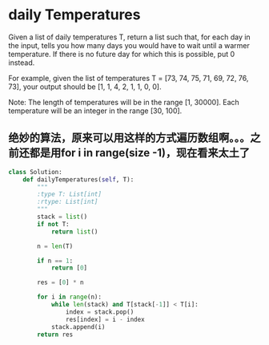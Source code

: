 # daily Temperatures
Given a list of daily temperatures T, return a list such that, for each day in the input, tells you how many days you would have to wait until a warmer temperature. If there is no future day for which this is possible, put 0 instead.

For example, given the list of temperatures T = [73, 74, 75, 71, 69, 72, 76, 73], your output should be [1, 1, 4, 2, 1, 1, 0, 0].

Note: The length of temperatures will be in the range [1, 30000]. Each temperature will be an integer in the range [30, 100].



## 绝妙的算法，原来可以用这样的方式遍历数组啊。。。之前还都是用for  i in range(size -1)，现在看来太土了

```python
class Solution:
    def dailyTemperatures(self, T):
        """
        :type T: List[int]
        :rtype: List[int]
        """
        stack = list()
        if not T:
            return list()

        n = len(T)

        if n == 1:
            return [0]

        res = [0] * n

        for i in range(n):
            while len(stack) and T[stack[-1]] < T[i]:
                index = stack.pop()
                res[index] = i - index
            stack.append(i)
        return res
```

